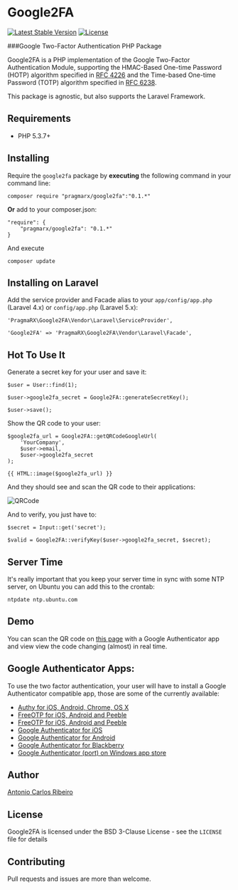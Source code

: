 # Google2FA

[![Latest Stable Version](https://poser.pugx.org/pragmarx/google2fa/v/stable.png)](https://packagist.org/packages/pragmarx/google2fa) [![License](https://poser.pugx.org/pragmarx/google2fa/license.png)](https://packagist.org/packages/pragmarx/google2fa)

###Google Two-Factor Authentication PHP Package

Google2FA is a PHP implementation of the Google Two-Factor Authentication Module, supporting the HMAC-Based One-time Password (HOTP) algorithm specified in [RFC 4226](https://tools.ietf.org/html/rfc4226) and the Time-based One-time Password (TOTP) algorithm specified in [RFC 6238](https://tools.ietf.org/html/rfc6238).

This package is agnostic, but also supports the Laravel Framework.

## Requirements

- PHP 5.3.7+

## Installing

Require the `google2fa` package by **executing** the following command in your command line:

    composer require "pragmarx/google2fa":"0.1.*"

**Or** add to your composer.json:

    "require": {
        "pragmarx/google2fa": "0.1.*"
    }

And execute

    composer update

## Installing on Laravel

Add the service provider and Facade alias to your `app/config/app.php` (Laravel 4.x) or `config/app.php` (Laravel 5.x):

    'PragmaRX\Google2FA\Vendor\Laravel\ServiceProvider',

    'Google2FA' => 'PragmaRX\Google2FA\Vendor\Laravel\Facade',

## Hot To Use It

Generate a secret key for your user and save it:

    $user = User::find(1);

    $user->google2fa_secret = Google2FA::generateSecretKey();

    $user->save();

Show the QR code to your user:

    $google2fa_url = Google2FA::getQRCodeGoogleUrl(
    	'YourCompany',
    	$user->email,
    	$user->google2fa_secret
    );

	{{ HTML::image($google2fa_url) }}

And they should see and scan the QR code to their applications:

![QRCode](https://chart.googleapis.com/chart?chs=200x200&chld=M|0&cht=qr&chl=otpauth%3A%2F%2Ftotp%2FPragmaRX%3Aacr%2Bpragmarx%40antoniocarlosribeiro.com%3Fsecret%3DADUMJO5634NPDEKW%26issuer%3DPragmaRX)

And to verify, you just have to:

	$secret = Input::get('secret');

    $valid = Google2FA::verifyKey($user->google2fa_secret, $secret);

## Server Time

It's really important that you keep your server time in sync with some NTP server, on Ubuntu you can add this to the crontab:

    ntpdate ntp.ubuntu.com

## Demo

You can scan the QR code on [this page](https://antoniocarlosribeiro.com/technology/google2fa) with a Google Authenticator app and view view the code changing (almost) in real time.

## Google Authenticator Apps:

To use the two factor authentication, your user will have to install a Google Authenticator compatible app, those are some of the currently available:

* [Authy for iOS, Android, Chrome, OS X](https://www.authy.com/)
* [FreeOTP for iOS, Android and Peeble](https://fedorahosted.org/freeotp/)
* [FreeOTP for iOS, Android and Peeble](https://www.toopher.com/)
* [Google Authenticator for iOS](http://itunes.apple.com/us/app/google-authenticator/id388497605?mt=8)
* [Google Authenticator for Android](https://play.google.com/store/apps/details?id=com.google.android.apps.authenticator2)
* [Google Authenticator for Blackberry](https://m.google.com/authenticator)
* [Google Authenticator (port) on Windows app store](http://apps.microsoft.com/windows/en-us/app/google-authenticator/7ea6de74-dddb-47df-92cb-40afac4d38bb)

## Author

[Antonio Carlos Ribeiro](http://twitter.com/iantonioribeiro)

## License

Google2FA is licensed under the BSD 3-Clause License - see the `LICENSE` file for details

## Contributing

Pull requests and issues are more than welcome.
